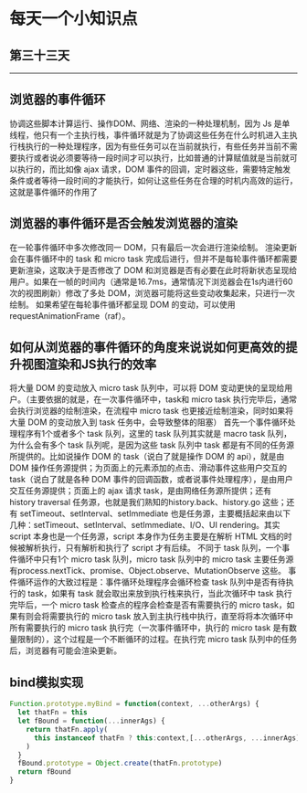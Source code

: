 # 每天一个小知识点
## 第三十三天 
---

## 浏览器的事件循环
协调这些脚本计算运行、操作DOM、网络、渲染的一种处理机制，因为 Js 是单线程，他只有一个主执行栈，事件循环就是为了协调这些任务在什么时机进入主执行栈执行的一种处理程序，因为有些任务可以在当前就执行，有些任务并当前不需要执行或者说必须要等待一段时间才可以执行，比如普通的计算赋值就是当前就可以执行的，而比如像 ajax 请求，DOM 事件的回调，定时器这些，需要特定触发条件或者等待一段时间的才能执行，如何让这些任务在合理的时机内高效的运行，这就是事件循环的作用了
## 浏览器的事件循环是否会触发浏览器的渲染
在一轮事件循环中多次修改同一 DOM，只有最后一次会进行渲染绘制。
渲染更新会在事件循环中的 task 和 micro task 完成后进行，但并不是每轮事件循环都需要更新渲染，这取决于是否修改了 DOM 和浏览器是否有必要在此时将新状态呈现给用户。如果在一帧的时间内（通常是16.7ms，通常情况下浏览器会在1s内进行60次的视图刷新）修改了多处 DOM，浏览器可能将这些变动收集起来，只进行一次绘制。
如果希望在每轮事件循环都呈现 DOM 的变动，可以使用 requestAnimationFrame（raf）。
## 如何从浏览器的事件循环的角度来说说如何更高效的提升视图渲染和JS执行的效率
将大量 DOM 的变动放入 micro task 队列中，可以将 DOM 变动更快的呈现给用户。（主要依据的就是，在一次事件循环中，task和 micro task 执行完毕后，通常会执行浏览器的绘制渲染，在流程中 micro task 也更接近绘制渲染，同时如果将大量 DOM 的变动放入到 task 任务中，会导致整体的阻塞）
首先一个事件循环处理程序有1个或者多个 task 队列，这里的 task 队列其实就是 macro task 队列，为什么会有多个 task 队列呢，是因为这些 task 队列中 task 都是有不同的任务源所提供的。比如说操作 DOM 的 task（说白了就是操作 DOM 的 api），就是由 DOM 操作任务源提供；为页面上的元素添加的点击、滑动事件这些用户交互的 task（说白了就是各种 DOM 事件的回调函数，或者说事件处理程序），是由用户交互任务源提供；页面上的 ajax 请求 task，是由网络任务源所提供；还有 history traversal 任务源，也就是我们熟知的history.back、history.go 这些；还有 setTimeout、setInterval、setImmediate 也是任务源，主要概括起来由以下几种：setTimeout、setInterval、setImmediate、I/O、UI rendering。其实 script 本身也是一个任务源，script 本身作为任务主要是在解析 HTML 文档的时候被解析执行，只有解析和执行了 script 才有后续。
不同于 task 队列，一个事件循环中只有1个 micro task 队列，micro task 队列中的 micro task 主要任务源有process.nextTick、promise、Object.observe、MutationObserve 这些。
事件循环运作的大致过程是：事件循环处理程序会循环检查 task 队列中是否有待执行的 task，如果有 task 就会取出来放到执行栈来执行，当此次循环中 task 执行完毕后，一个 micro task 检查点的程序会检查是否有需要执行的 micro task，如果有则会将需要执行的 micro task 放入到主执行栈中执行，直至将将本次循环中所有需要执行的 micro task 执行完（一次事件循环中，执行的 micro task 是有数量限制的），这个过程是一个不断循环的过程。在执行完 micro task 队列中的任务后，浏览器有可能会渲染更新。
## bind模拟实现
```js
Function.prototype.myBind = function(context, ...otherArgs) {
  let thatFn = this
  let fBound = function(...innerAgs) {
    return thatFn.apply(
      this instanceof thatFn ? this:context,[...otherArgs, ...innerAgs]
    )
  }
  fBound.prototype = Object.create(thatFn.prototype)
  return fBound
}
```